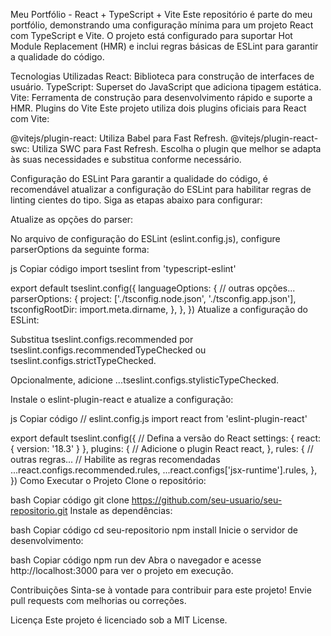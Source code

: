 Meu Portfólio - React + TypeScript + Vite
Este repositório é parte do meu portfólio, demonstrando uma configuração mínima para um projeto React com TypeScript e Vite. O projeto está configurado para suportar Hot Module Replacement (HMR) e inclui regras básicas de ESLint para garantir a qualidade do código.

Tecnologias Utilizadas
React: Biblioteca para construção de interfaces de usuário.
TypeScript: Superset do JavaScript que adiciona tipagem estática.
Vite: Ferramenta de construção para desenvolvimento rápido e suporte a HMR.
Plugins do Vite
Este projeto utiliza dois plugins oficiais para React com Vite:

@vitejs/plugin-react: Utiliza Babel para Fast Refresh.
@vitejs/plugin-react-swc: Utiliza SWC para Fast Refresh.
Escolha o plugin que melhor se adapta às suas necessidades e substitua conforme necessário.

Configuração do ESLint
Para garantir a qualidade do código, é recomendável atualizar a configuração do ESLint para habilitar regras de linting cientes do tipo. Siga as etapas abaixo para configurar:

Atualize as opções do parser:

No arquivo de configuração do ESLint (eslint.config.js), configure parserOptions da seguinte forma:

js
Copiar código
import tseslint from 'typescript-eslint'

export default tseslint.config({
  languageOptions: {
    // outras opções...
    parserOptions: {
      project: ['./tsconfig.node.json', './tsconfig.app.json'],
      tsconfigRootDir: import.meta.dirname,
    },
  },
})
Atualize a configuração do ESLint:

Substitua tseslint.configs.recommended por tseslint.configs.recommendedTypeChecked ou tseslint.configs.strictTypeChecked.

Opcionalmente, adicione ...tseslint.configs.stylisticTypeChecked.

Instale o eslint-plugin-react e atualize a configuração:

js
Copiar código
// eslint.config.js
import react from 'eslint-plugin-react'

export default tseslint.config({
  // Defina a versão do React
  settings: { react: { version: '18.3' } },
  plugins: {
    // Adicione o plugin React
    react,
  },
  rules: {
    // outras regras...
    // Habilite as regras recomendadas
    ...react.configs.recommended.rules,
    ...react.configs['jsx-runtime'].rules,
  },
})
Como Executar o Projeto
Clone o repositório:

bash
Copiar código
git clone https://github.com/seu-usuario/seu-repositorio.git
Instale as dependências:

bash
Copiar código
cd seu-repositorio
npm install
Inicie o servidor de desenvolvimento:

bash
Copiar código
npm run dev
Abra o navegador e acesse http://localhost:3000 para ver o projeto em execução.

Contribuições
Sinta-se à vontade para contribuir para este projeto! Envie pull requests com melhorias ou correções.

Licença
Este projeto é licenciado sob a MIT License.
